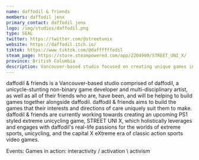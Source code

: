 ```yaml
---
name: daffodil & friends
members: daffodil jenx
primary_contact: daffodil jenx
logo: /img/studios/daffodil.png
type: SEAL
twitter: https://twitter.com/@streetunix
website: https://daffodil.itch.io/
tiktok: https://www.tiktok.com/@daffffffodil
steam_page: https://store.steampowered.com/app/2204900/STREET_UNI_X/
province: British Columbia
description: Vancouver-based studio focused on creating unique games inspired by extreme sports, unicycling, and classic action sports video games. Working on [_STREET UNI X_](https://store.steampowered.com/app/2204900/STREET_UNI_X/).
---
```


daffodil & friends is a Vancouver-based studio comprised of daffodil, a unicycle-stunting non-binary game developer and multi-disciplinary artist, as well as all of their friends who are, have been, and will be helping to build games together alongside daffodil. daffodil & friends aims to build the games that their interests and directions of care uniquely suit them to make. daffodil & friends are currently working towards creating an upcoming PS1 styled extreme unicycling game, STREET UNI X, which holistically leverages and engages with daffodil's real-life passions for the worlds of extreme sports, unicycling, and the capital X eXtreme era of classic action sports video games.

Events: Games in action: interactivity / activation \ activism
